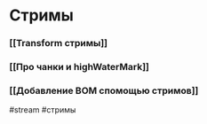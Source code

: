 # Стримы

### [[Transform стримы]]
### [[Про чанки и highWaterMark]]

### [[Добавление BOM спомощью стримов]]

#stream #стримы
